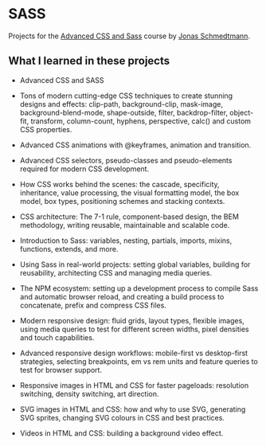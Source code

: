 # SASS

Projects for the [Advanced CSS and Sass](https://www.udemy.com/advanced-css-and-sass) course by [Jonas Schmedtmann](https://github.com/jonasschmedtmann).

## What I learned in these projects

* Advanced CSS and SASS

* Tons of modern cutting-edge CSS techniques to create stunning designs and effects: clip-path, background-clip, mask-image, background-blend-mode, shape-outside, filter, backdrop-filter, object-fit, transform, column-count, hyphens, perspective, calc() and custom CSS properties.

* Advanced CSS animations with @keyframes, animation and transition.

* Advanced CSS selectors, pseudo-classes and pseudo-elements required for modern CSS development.

* How CSS works behind the scenes: the cascade, specificity, inheritance, value processing, the visual formatting model, the box model, box types, positioning schemes and stacking contexts.

* CSS architecture: The 7-1 rule, component-based design, the BEM methodology, writing reusable, maintainable and scalable code.

* Introduction to Sass: variables, nesting, partials, imports, mixins, functions, extends, and more.

* Using Sass in real-world projects: setting global variables, building for reusability, architecting CSS and managing media queries.

* The NPM ecosystem: setting up a development process to compile Sass and automatic browser reload, and creating a build process to concatenate, prefix and compress CSS files.

* Modern responsive design: fluid grids, layout types, flexible images, using media queries to test for different screen widths, pixel densities and touch capabilities.

* Advanced responsive design workflows: mobile-first vs desktop-first strategies, selecting breakpoints, em vs rem units and feature queries to test for browser support.

* Responsive images in HTML and CSS for faster pageloads: resolution switching, density switching, art direction.

* SVG images in HTML and CSS: how and why to use SVG, generating SVG sprites, changing SVG colours in CSS and best practices.

* Videos in HTML and CSS: building a background video effect.

